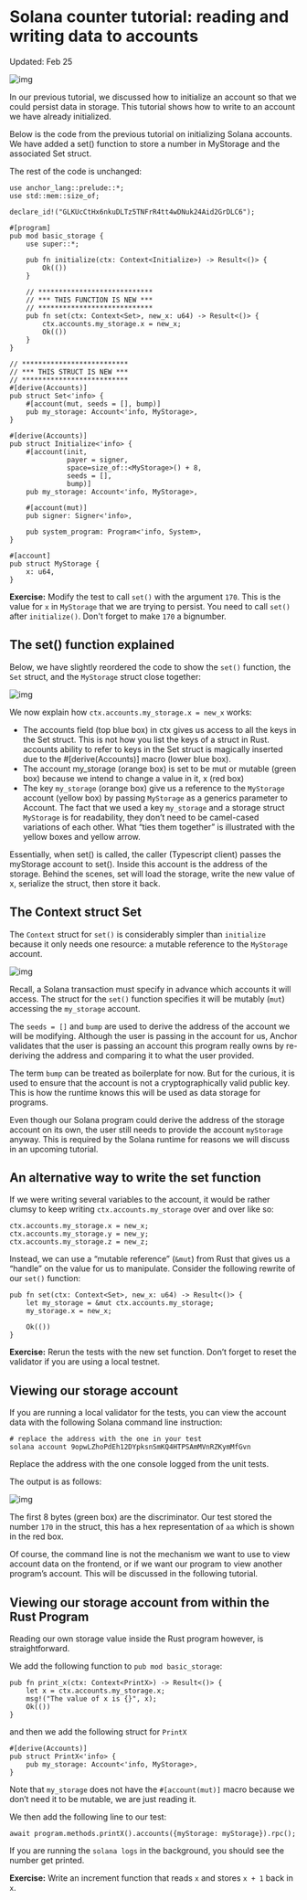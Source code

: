 # Solana counter tutorial: reading and writing data to accounts

Updated: Feb 25

![img](https://static.wixstatic.com/media/935a00_e7c40bb8964749c68bcb39e80aae9679~mv2.jpg/v1/fill/w_740,h_416,al_c,q_80,usm_0.66_1.00_0.01,enc_auto/935a00_e7c40bb8964749c68bcb39e80aae9679~mv2.jpg)

In our previous tutorial, we discussed how to initialize an account so that we could persist data in storage. This tutorial shows how to write to an account we have already initialized.

Below is the code from the previous tutorial on initializing Solana accounts. We have added a set() function to store a number in MyStorage and the associated Set struct.

The rest of the code is unchanged:

```
use anchor_lang::prelude::*;
use std::mem::size_of;

declare_id!("GLKUcCtHx6nkuDLTz5TNFrR4tt4wDNuk24Aid2GrDLC6");

#[program]
pub mod basic_storage {
    use super::*;

    pub fn initialize(ctx: Context<Initialize>) -> Result<()> {
        Ok(())
    }

    // ****************************
    // *** THIS FUNCTION IS NEW ***
    // ****************************
    pub fn set(ctx: Context<Set>, new_x: u64) -> Result<()> {
        ctx.accounts.my_storage.x = new_x;
        Ok(())
    }
}

// **************************
// *** THIS STRUCT IS NEW ***
// **************************
#[derive(Accounts)]
pub struct Set<'info> {
    #[account(mut, seeds = [], bump)]
    pub my_storage: Account<'info, MyStorage>,
}

#[derive(Accounts)]
pub struct Initialize<'info> {
    #[account(init,
              payer = signer,
              space=size_of::<MyStorage>() + 8,
              seeds = [],
              bump)]
    pub my_storage: Account<'info, MyStorage>,

    #[account(mut)]
    pub signer: Signer<'info>,

    pub system_program: Program<'info, System>,
}

#[account]
pub struct MyStorage {
    x: u64,
}
```

**Exercise:** Modify the test to call `set()` with the argument `170`. This is the value for `x` in `MyStorage` that we are trying to persist. You need to call `set()` after `initialize()`. Don't forget to make `170` a bignumber.

## The set() function explained

Below, we have slightly reordered the code to show the `set()` function, the `Set` struct, and the `MyStorage` struct close together:

![img](https://static.wixstatic.com/media/935a00_c11d3593c0004a659db5921808157f34~mv2.png/v1/fill/w_740,h_357,al_c,q_85,usm_0.66_1.00_0.01,enc_auto/935a00_c11d3593c0004a659db5921808157f34~mv2.png)

We now explain how `ctx.accounts.my_storage.x = new_x` works:

- The accounts field (top blue box) in ctx gives us access to all the keys in the Set struct. This is not how you list the keys of a struct in Rust. accounts ability to refer to keys in the Set struct is magically inserted due to the #[derive(Accounts)] macro (lower blue box).
- The account my_storage (orange box) is set to be mut or mutable (green box) because we intend to change a value in it, x (red box)
- The key `my_storage` (orange box) give us a reference to the `MyStorage` account (yellow box) by passing `MyStorage` as a generics parameter to Account. The fact that we used a key `my_storage` and a storage struct `MyStorage` is for readability, they don’t need to be camel-cased variations of each other. What “ties them together” is illustrated with the yellow boxes and yellow arrow.

Essentially, when set() is called, the caller (Typescript client) passes the myStorage account to set(). Inside this account is the address of the storage. Behind the scenes, set will load the storage, write the new value of x, serialize the struct, then store it back.

## The Context struct Set

The `Context` struct for `set()` is considerably simpler than `initialize` because it only needs one resource: a mutable reference to the `MyStorage` account.

![img](https://static.wixstatic.com/media/935a00_38ac522d9abb4caea0b70248e7524656~mv2.png/v1/fill/w_740,h_146,al_c,q_85,usm_0.66_1.00_0.01,enc_auto/935a00_38ac522d9abb4caea0b70248e7524656~mv2.png)

Recall, a Solana transaction must specify in advance which accounts it will access. The struct for the `set()` function specifies it will be mutably (`mut`) accessing the `my_storage` account.

The `seeds = []` and `bump` are used to derive the address of the account we will be modifying. Although the user is passing in the account for us, Anchor validates that the user is passing an account this program really owns by re-deriving the address and comparing it to what the user provided.

The term `bump` can be treated as boilerplate for now. But for the curious, it is used to ensure that the account is not a cryptographically valid public key. This is how the runtime knows this will be used as data storage for programs.

Even though our Solana program could derive the address of the storage account on its own, the user still needs to provide the account `myStorage` anyway. This is required by the Solana runtime for reasons we will discuss in an upcoming tutorial.

## An alternative way to write the set function

If we were writing several variables to the account, it would be rather clumsy to keep writing `ctx.accounts.my_storage` over and over like so:

```
ctx.accounts.my_storage.x = new_x;
ctx.accounts.my_storage.y = new_y;
ctx.accounts.my_storage.z = new_z;
```

Instead, we can use a “mutable reference” (`&mut`) from Rust that gives us a “handle” on the value for us to manipulate. Consider the following rewrite of our `set()` function:

```
pub fn set(ctx: Context<Set>, new_x: u64) -> Result<()> {
    let my_storage = &mut ctx.accounts.my_storage;
	my_storage.x = new_x;

    Ok(())
}
```

**Exercise:** Rerun the tests with the new set function. Don’t forget to reset the validator if you are using a local testnet.

## Viewing our storage account

If you are running a local validator for the tests, you can view the account data with the following Solana command line instruction:

```
# replace the address with the one in your test
solana account 9opwLZhoPdEh12DYpksnSmKQ4HTPSAmMVnRZKymMfGvn
```

Replace the address with the one console logged from the unit tests.

The output is as follows:

![img](https://static.wixstatic.com/media/935a00_98f723c0f9a644cbb551cea8775b924b~mv2.png/v1/fill/w_740,h_144,al_c,q_85,usm_0.66_1.00_0.01,enc_auto/935a00_98f723c0f9a644cbb551cea8775b924b~mv2.png)

The first 8 bytes (green box) are the discriminator. Our test stored the number `170` in the struct, this has a hex representation of `aa` which is shown in the red box.

Of course, the command line is not the mechanism we want to use to view account data on the frontend, or if we want our program to view another program’s account. This will be discussed in the following tutorial.

## Viewing our storage account from within the Rust Program

Reading our own storage value inside the Rust program however, is straightforward.

We add the following function to `pub mod basic_storage`:

```
pub fn print_x(ctx: Context<PrintX>) -> Result<()> {
    let x = ctx.accounts.my_storage.x;
    msg!("The value of x is {}", x);
    Ok(())
}
```

and then we add the following struct for `PrintX`

```
#[derive(Accounts)]
pub struct PrintX<'info> {
    pub my_storage: Account<'info, MyStorage>,
}
```

Note that `my_storage` does not have the `#[account(mut)]` macro because we don’t need it to be mutable, we are just reading it.

We then add the following line to our test:

```
await program.methods.printX().accounts({myStorage: myStorage}).rpc();
```

If you are running the `solana logs` in the background, you should see the number get printed.

**Exercise:** Write an increment function that reads `x` and stores `x + 1` back in `x`.
